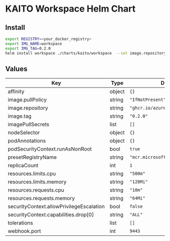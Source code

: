 # KAITO Workspace Helm Chart

## Install

```bash
export REGISTRY=<your_docker_registry>
export IMG_NAME=workspace
export IMG_TAG=0.2.0
helm install workspace ./charts/kaito/workspace  --set image.repository=${REGISTRY}/$(IMG_NAME) --set image.tag=$(IMG_TAG)
```

## Values

| Key                                      | Type   | Default                           | Description |
| ---------------------------------------- | ------ | --------------------------------- | ----------- |
| affinity                                 | object | `{}`                              |             |
| image.pullPolicy                         | string | `"IfNotPresent"`                  |             |
| image.repository                         | string | `"ghcr.io/azure/kaito/workspace"` |             |
| image.tag                                | string | `"0.2.0"`                         |             |
| imagePullSecrets                         | list   | `[]`                              |             |
| nodeSelector                             | object | `{}`                              |             |
| podAnnotations                           | object | `{}`                              |             |
| podSecurityContext.runAsNonRoot          | bool   | `true`                            |             |
| presetRegistryName                       | string | `"mcr.microsoft.com/aks/kaito"`   |             |
| replicaCount                             | int    | `1`                               |             |
| resources.limits.cpu                     | string | `"500m"`                          |             |
| resources.limits.memory                  | string | `"128Mi"`                         |             |
| resources.requests.cpu                   | string | `"10m"`                           |             |
| resources.requests.memory                | string | `"64Mi"`                          |             |
| securityContext.allowPrivilegeEscalation | bool   | `false`                           |             |
| securityContext.capabilities.drop[0]     | string | `"ALL"`                           |             |
| tolerations                              | list   | `[]`                              |             |
| webhook.port                             | int    | `9443`                            |             |
